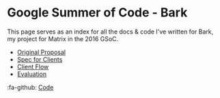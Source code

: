 Google Summer of Code - Bark
============================

This page serves as an index for all the docs & code I've written for Bark, my project for Matrix in the 2016 GSoC.

* [Original Proposal](bark_proposal)
* [Spec for Clients](bark_spec)
* [Client Flow](bark_flow)
* [Evaluation](gsoc16_evaulation)

:fa-github: [Code](https://github.com/Half-Shot/matrix-gsoc-bark)

